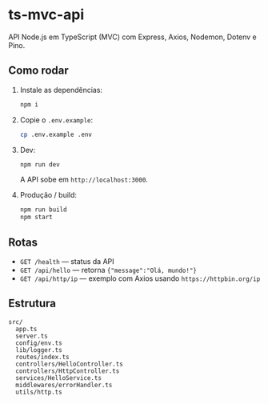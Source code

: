 # ts-mvc-api

API Node.js em TypeScript (MVC) com Express, Axios, Nodemon, Dotenv e Pino.

## Como rodar

1. Instale as dependências:
   ```bash
   npm i
   ```
2. Copie o `.env.example`:
   ```bash
   cp .env.example .env
   ```
3. Dev:
   ```bash
   npm run dev
   ```
   A API sobe em `http://localhost:3000`.

4. Produção / build:
   ```bash
   npm run build
   npm start
   ```

## Rotas

- `GET /health` — status da API
- `GET /api/hello` — retorna `{"message":"Olá, mundo!"}`
- `GET /api/http/ip` — exemplo com Axios usando `https://httpbin.org/ip`

## Estrutura

```
src/
  app.ts
  server.ts
  config/env.ts
  lib/logger.ts
  routes/index.ts
  controllers/HelloController.ts
  controllers/HttpController.ts
  services/HelloService.ts
  middlewares/errorHandler.ts
  utils/http.ts
```
